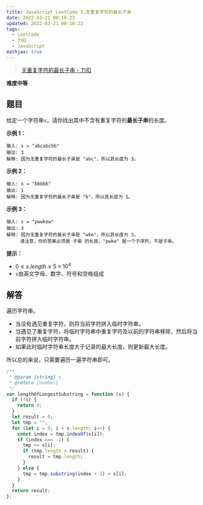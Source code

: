 ```yaml
---
title: JavaScript LeetCode 3.无重复字符的最长子串
date: 2022-03-21 00:10:23
updated: 2022-03-21 00:10:23
tags:
  - LeetCode
  - 力扣
  - JavaScript
mathjax: true
---
```


> [无重复字符的最长子串 - 力扣](https://leetcode-cn.com/problems/longest-substring-without-repeating-characters/)

**难度中等**

<!--more-->

## 题目

给定一个字符串`s`，请你找出其中不含有重复字符的**最长子串**的长度。

**示例 1：**

```
输入: s = "abcabcbb"
输出: 3
解释: 因为无重复字符的最长子串是 "abc"，所以其长度为 3。
```

**示例 2：**

```
输入: s = "bbbbb"
输出: 1
解释: 因为无重复字符的最长子串是 "b"，所以其长度为 1。
```

**示例 3：**

```
输入: s = "pwwkew"
输出: 3
解释: 因为无重复字符的最长子串是 "wke"，所以其长度为 3。
     请注意，你的答案必须是 子串 的长度，"pwke" 是一个子序列，不是子串。
```

**提示：**

- $0 \leq s.length \leq 5 \times 10^4$
- `s`由英文字母、数字、符号和空格组成

## 解答

遍历字符串。

- 当没有遇见重复字符，则将当前字符拼入临时字符串。
- 当遇见了重复字符，将临时字符串中重复字符及以前的字符串移除，然后将当前字符拼入临时字符串。
- 如果此时临时字符串长度大于记录的最大长度，则更新最大长度。

所以总的来说，只需要遍历一遍字符串即可。

```js
/**
 * @param {string} s
 * @return {number}
 */
var lengthOfLongestSubstring = function (s) {
  if (!s) {
    return 0;
  }
  let result = 0;
  let tmp = "";
  for (let i = 0; i < s.length; i++) {
    const index = tmp.indexOf(s[i]);
    if (index === -1) {
      tmp += s[i];
      if (tmp.length > result) {
        result = tmp.length;
      }
    } else {
      tmp = tmp.substring(index + 1) + s[i];
    }
  }
  return result;
};
```
